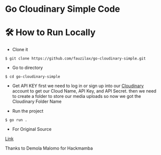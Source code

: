 # Go Cloudinary Simple Code

# 🛠️ How to Run Locally

- Clone it

```
$ git clone https://github.com/fauzilax/go-cloudinary-simple.git
```

- Go to directory

```
$ cd go-cloudinary-simple
```
- Get API KEY
first we need to log in or sign up into our <a href="https://cloudinary.com/" >Cloudinary</a> account to get our Cloud Name, API Key, and API Secret. 
then we need to create a folder to store our media uploads so now we got the Cloudinary Folder Name

- Run the project
```
$ go run .
```
- For Original Source

<a href="https://dev.to/hackmamba/robust-media-upload-with-golang-and-cloudinary-echo-version-5cd8" >Link</a>

Thanks to Demola Malomo for Hackmamba
